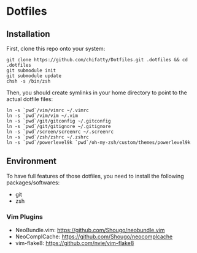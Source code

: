 # Dotfiles

## Installation

First, clone this repo onto your system:

    git clone https://github.com/chifatty/Dotfiles.git .dotfiles && cd .dotfiles
    git submodule init
    git submodule update
    chsh -s /bin/zsh

Then, you should create symlinks in your home directory to point to the actual dotfile files:

    ln -s `pwd`/vim/vimrc ~/.vimrc
    ln -s `pwd`/vim/vim ~/.vim
    ln -s `pwd`/git/gitconfig ~/.gitconfig
    ln -s `pwd`/git/gitignore ~/.gitignore
    ln -s `pwd`/screen/screenrc ~/.screenrc
	ln -s `pwd`/zsh/zshrc ~/.zshrc
    ln -s `pwd`/powerlevel9k `pwd`/oh-my-zsh/custom/themes/powerlevel9k 

## Environment

To have full features of those dotfiles, you need to install the following packages/softwares:

* git
* zsh


### Vim Plugins

* NeoBundle.vim: <https://github.com/Shougo/neobundle.vim>
* NeoComplCache: <https://github.com/Shougo/neocomplcache>
* vim-flake8: <https://github.com/nvie/vim-flake8>
